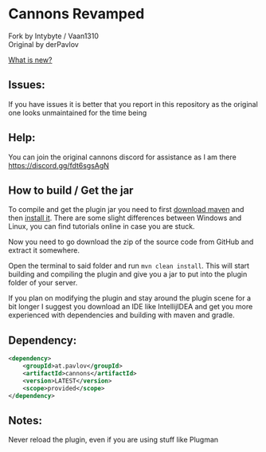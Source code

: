Cannons Revamped
=======

Fork by Intybyte / Vaan1310 </br>
Original by derPavlov

[What is new?](./FEATURES.md)

Issues:
---------------
If you have issues it is better that you report in this repository as the original one looks unmaintained for the time being

Help:
---------------
You can join the original cannons discord for assistance as I am there
https://discord.gg/fdt6sgsAgN

How to build / Get the jar
---------------
To compile and get the plugin jar you need to first [download maven](https://maven.apache.org/download.cgi) and then [install it](https://maven.apache.org/install.html).
There are some slight differences between Windows and Linux, you can find tutorials online in case you are stuck.

Now you need to go download the zip of the source code from GitHub and extract it somewhere.

Open the terminal to said folder and run `mvn clean install`. This will start building and compiling the plugin and give
you a jar to put into the plugin folder of your server.

If you plan on modifying the plugin and stay around the plugin scene for a bit longer
I suggest you download an IDE like IntellijIDEA and get you more experienced with dependencies and building with maven and gradle.

Dependency:
---------------

```xml
<dependency>
    <groupId>at.pavlov</groupId>
    <artifactId>cannons</artifactId>
    <version>LATEST</version>
    <scope>provided</scope>
</dependency>
```

Notes:
---------------
Never reload the plugin, even if you are using stuff like Plugman
